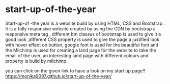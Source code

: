 # start-up-of-the-year
Start-up-of -the year is  a website build by using HTML, CSS and Bootstrap . It is a fully responsive website created  by using the CDN  by bootstrap a responsive meta tag , different btn classes of bootstrap is used to give it a good look ,different CSS property is used to  give the page a justified look with  hover effect on button, google font is used for the beautiful font and the Milchimp is used for creating a land page for the  website to take the email of the user, an interesting land page with different colours and property is build by milchimp.  


you can click on the  given link to have a look on my start up page!!
https://monika9097.github.io/start-up-of-the-year/
